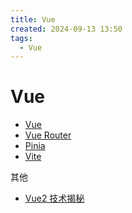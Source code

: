 ```yaml
---
title: Vue
created: 2024-09-13 13:50
tags:
  - Vue
---
```


<!-- markdownlint-disable MD025 -->

# Vue

- [Vue](https://cn.vuejs.org/)
- [Vue Router](https://router.vuejs.org/zh/)
- [Pinia](https://pinia.vuejs.org/zh/)
- [Vite](https://cn.vitejs.dev/)

其他

- [Vue2 技术揭秘](https://ustbhuangyi.github.io/vue-analysis/)
